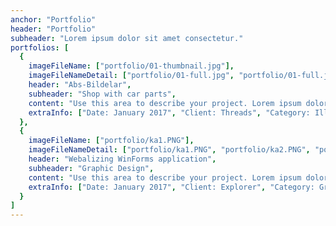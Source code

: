 ```yaml
---
anchor: "Portfolio"
header: "Portfolio"
subheader: "Lorem ipsum dolor sit amet consectetur."
portfolios: [
  {
    imageFileName: ["portfolio/01-thumbnail.jpg"],
    imageFileNameDetail: ["portfolio/01-full.jpg", "portfolio/01-full.jpg"],
    header: "Abs-Bildelar",
    subheader: "Shop with car parts",
    content: "Use this area to describe your project. Lorem ipsum dolor sit amet, consectetur adipisicing elit. Est blanditiis dolorem culpa incidunt minus dignissimos deserunt repellat aperiam quasi sunt officia expedita beatae cupiditate, maiores repudiandae, nostrum, reiciendis facere nemo!",
    extraInfo: ["Date: January 2017", "Client: Threads", "Category: Illustration"]
  },
  {
    imageFileName: ["portfolio/ka1.PNG"],
    imageFileNameDetail: ["portfolio/ka1.PNG", "portfolio/ka2.PNG", "portfolio/ka3.PNG", "portfolio/ka4.PNG", "portfolio/ka5.PNG", "portfolio/ka6.PNG"],
    header: "Webalizing WinForms application",
    subheader: "Graphic Design",
    content: "Use this area to describe your project. Lorem ipsum dolor sit amet, consectetur adipisicing elit. Est blanditiis dolorem culpa incidunt minus dignissimos deserunt repellat aperiam quasi sunt officia expedita beatae cupiditate, maiores repudiandae, nostrum, reiciendis facere nemo!",
    extraInfo: ["Date: January 2017", "Client: Explorer", "Category: Graphic Design"]
  }
]
---
```


